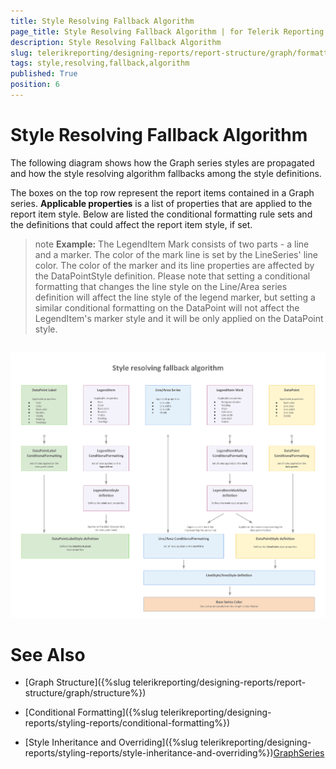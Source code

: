 ```yaml
---
title: Style Resolving Fallback Algorithm
page_title: Style Resolving Fallback Algorithm | for Telerik Reporting Documentation
description: Style Resolving Fallback Algorithm
slug: telerikreporting/designing-reports/report-structure/graph/formatting-a-graph/style-resolving-fallback-algorithm
tags: style,resolving,fallback,algorithm
published: True
position: 6
---
```


# Style Resolving Fallback Algorithm



The following diagram shows how the Graph series styles are propagated and how the style resolving algorithm fallbacks among the style definitions.

The boxes on the top row represent the report items contained in a Graph series. __Applicable properties__ is a list of properties that         are applied to the report item style. Below are listed the conditional formatting rule sets and the definitions that could affect the report item style, if set.       

>note  __Example:__ The LegendItem Mark consists of two parts - a line and a marker. The color of the mark line is set by the LineSeries' line color.           The color of the marker and its line properties are affected by the DataPointStyle definition.         Please note that setting a conditional formatting that changes the line style on the Line/Area series definition will affect the line style of the legend marker,           but setting a similar conditional formatting on the DataPoint will not affect the LegendItem's marker style and it will be only applied on the DataPoint style.         


##   
  ![Style Resolving Fallback Algorithm](images/Graph/StyleResolvingFallbackAlgorithm.png)

# See Also


 * [Graph Structure]({%slug telerikreporting/designing-reports/report-structure/graph/structure%})

 * [Conditional Formatting]({%slug telerikreporting/designing-reports/styling-reports/conditional-formatting%})

 * [Style Inheritance and Overriding]({%slug telerikreporting/designing-reports/styling-reports/style-inheritance-and-overriding%})[GraphSeries](/reporting/api/Telerik.Reporting.GraphSeries)
